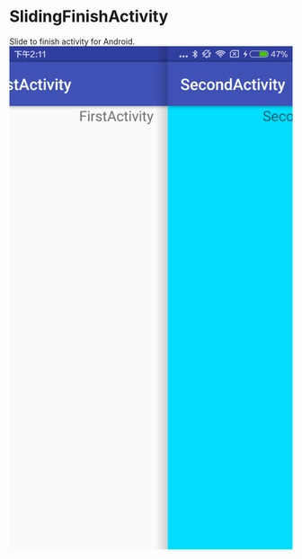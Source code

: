 # SlidingFinishActivity
Slide to finish activity for Android.
![](https://github.com/ytjd926/SlidingFinishActivity/raw/master/screen_capture.png)
